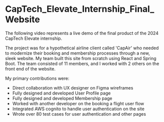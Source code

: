 # CapTech_Elevate_Internship_Final_Website
The following video represents a live demo of the final product of the 2024 CapTech Elevate internship.

The project was for a hypothetical airline client called 'CapAir' who needed to modernize their booking and membership processes through a new, sleek website. My team built this site from scratch using React and Spring Boot. The team consisted of 11 members, and I worked with 2 others on the front end of the website. 

My primary contributions were:
- Direct collaboration with UX designer on Figma wireframes
- Fully designed and developed User Profile page
- Fully designed and developed Membership page
- Worked with another developer on the booking a flight user flow
- Integrated AWS cognito to handle user authentication on the site
- Wrote over 80 test cases for user authentication and other pages
